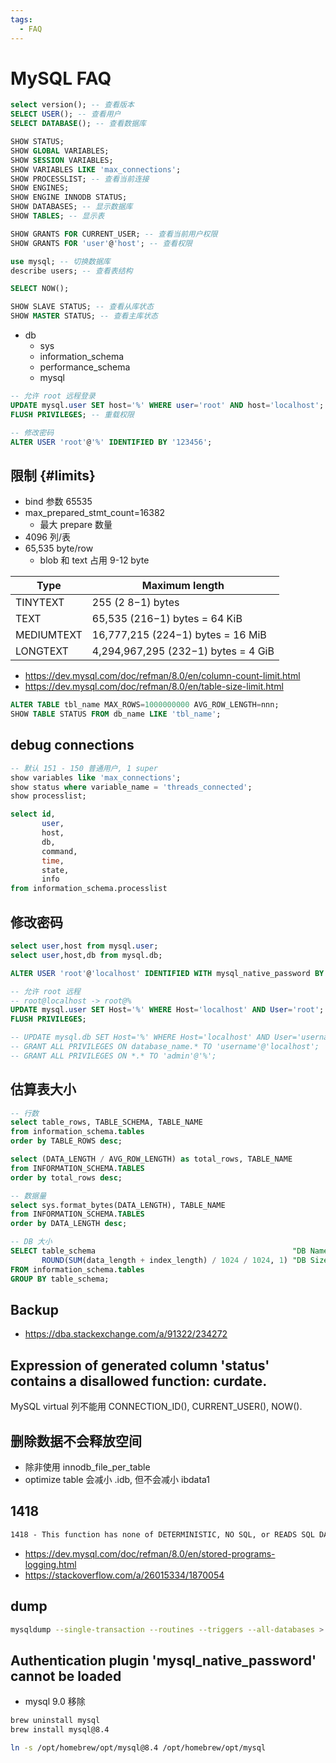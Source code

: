 ```yaml
---
tags:
  - FAQ
---
```


# MySQL FAQ

```sql
select version(); -- 查看版本
SELECT USER(); -- 查看用户
SELECT DATABASE(); -- 查看数据库

SHOW STATUS;
SHOW GLOBAL VARIABLES;
SHOW SESSION VARIABLES;
SHOW VARIABLES LIKE 'max_connections';
SHOW PROCESSLIST; -- 查看当前连接
SHOW ENGINES;
SHOW ENGINE INNODB STATUS;
SHOW DATABASES; -- 显示数据库
SHOW TABLES; -- 显示表

SHOW GRANTS FOR CURRENT_USER; -- 查看当前用户权限
SHOW GRANTS FOR 'user'@'host'; -- 查看权限

use mysql; -- 切换数据库
describe users; -- 查看表结构

SELECT NOW();

SHOW SLAVE STATUS; -- 查看从库状态
SHOW MASTER STATUS; -- 查看主库状态
```

- db
  - sys
  - information_schema
  - performance_schema
  - mysql

```sql
-- 允许 root 远程登录
UPDATE mysql.user SET host='%' WHERE user='root' AND host='localhost';
FLUSH PRIVILEGES; -- 重载权限

-- 修改密码
ALTER USER 'root'@'%' IDENTIFIED BY '123456';
```

## 限制 {#limits}

- bind 参数 65535
- max_prepared_stmt_count=16382
  - 最大 prepare 数量
- 4096 列/表
- 65,535 byte/row
  - blob 和 text 占用 9-12 byte

| Type       | Maximum length                      |
| ---------- | ----------------------------------- |
| TINYTEXT   | 255 (2 8−1) bytes                   |
| TEXT       | 65,535 (216−1) bytes = 64 KiB       |
| MEDIUMTEXT | 16,777,215 (224−1) bytes = 16 MiB   |
| LONGTEXT   | 4,294,967,295 (232−1) bytes = 4 GiB |

- https://dev.mysql.com/doc/refman/8.0/en/column-count-limit.html
- https://dev.mysql.com/doc/refman/8.0/en/table-size-limit.html

```sql
ALTER TABLE tbl_name MAX_ROWS=1000000000 AVG_ROW_LENGTH=nnn;
SHOW TABLE STATUS FROM db_name LIKE 'tbl_name';
```

## debug connections

```sql
-- 默认 151 - 150 普通用户, 1 super
show variables like 'max_connections';
show status where variable_name = 'threads_connected';
show processlist;

select id,
       user,
       host,
       db,
       command,
       time,
       state,
       info
from information_schema.processlist
```

## 修改密码

```sql
select user,host from mysql.user;
select user,host,db from mysql.db;

ALTER USER 'root'@'localhost' IDENTIFIED WITH mysql_native_password BY 'password';

-- 允许 root 远程
-- root@localhost -> root@%
UPDATE mysql.user SET Host='%' WHERE Host='localhost' AND User='root';
FLUSH PRIVILEGES;

-- UPDATE mysql.db SET Host='%' WHERE Host='localhost' AND User='username';
-- GRANT ALL PRIVILEGES ON database_name.* TO 'username'@'localhost';
-- GRANT ALL PRIVILEGES ON *.* TO 'admin'@'%';
```

## 估算表大小

```sql
-- 行数
select table_rows, TABLE_SCHEMA, TABLE_NAME
from information_schema.tables
order by TABLE_ROWS desc;

select (DATA_LENGTH / AVG_ROW_LENGTH) as total_rows, TABLE_NAME
from INFORMATION_SCHEMA.TABLES
order by total_rows desc;

-- 数据量
select sys.format_bytes(DATA_LENGTH), TABLE_NAME
from INFORMATION_SCHEMA.TABLES
order by DATA_LENGTH desc;

-- DB 大小
SELECT table_schema                                            "DB Name",
       ROUND(SUM(data_length + index_length) / 1024 / 1024, 1) "DB Size in MB"
FROM information_schema.tables
GROUP BY table_schema;
```

## Backup

- https://dba.stackexchange.com/a/91322/234272

## Expression of generated column 'status' contains a disallowed function: curdate.

MySQL virtual 列不能用 CONNECTION_ID(), CURRENT_USER(), NOW().

## 删除数据不会释放空间

- 除非使用 innodb_file_per_table
- optimize table 会减小 .idb, 但不会减小 ibdata1

## 1418

```txt
1418 - This function has none of DETERMINISTIC, NO SQL, or READS SQL DATA in its declaration and binary logging is enabled (you *might* want to use the less safe log_bin_trust_function_creators variable)
```

- https://dev.mysql.com/doc/refman/8.0/en/stored-programs-logging.html
- https://stackoverflow.com/a/26015334/1870054

## dump

```bash
mysqldump --single-transaction --routines --triggers --all-databases > MySQLData.sql
```

## Authentication plugin 'mysql_native_password' cannot be loaded

- mysql 9.0 移除

```bash
brew uninstall mysql
brew install mysql@8.4

ln -s /opt/homebrew/opt/mysql@8.4 /opt/homebrew/opt/mysql
```
